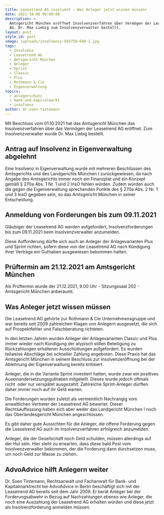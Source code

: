 ```yaml
---
title: Leasetrend AG insolvent - Was Anleger jetzt wissen müssen!
date: 2021-10-08 00:00:00
description: >-
  Amtsgericht München eröffnet Insolvenzverfahren über Vermögen der Leasetrend
  AG. Dr. Max Liebig zum Insolvenzverwalter bestellt. 
layout: post
style_id: post
image: /uploads/insolvency-593750-640-1.jpg
tags:
  - Insolvenz
  - Leasetrend AG
  - Amtsgericht München
  - Anleger
  - Sprint
  - Classic
  - Plus
  - Rothmann & Cie
  - Eigenverwaltung
topics:
  - anlegerschutz
  - bank-und-kapitalmarkt
  - insolvenz
author: dr-sven-tintemann
---
```

Mit Beschluss vom 01.10.2021 hat das Amtsgericht München das Insolvenzverfahren über das Vermögen der Leasetrend AG eröffnet. Zum Insolvenzverwalter wurde Dr. Max Liebig bestellt.

## Antrag auf Insolvenz in Eigenverwaltung abgelehnt

Eine Insolvenz in Eigenverwaltung wurde mit mehreren Beschlüssen des Amtsgerichts und des Landgerichts München I zurückgewiesen, da nach Angabe des Amtsgerichts immer noch ein Finanzplat und ein Konzept gemä&szlig; &sect; 270a Abs. 1 Nr. 1 und 2 InsO fehlen würden. Zudem würden auch die gegen die Eigenverwaltung sprechenden Punkte des &sect; 270a Abs. 2 Nr. 1 und 3 InsO gegeben sein, so das Amtsgericht München in seiner Entscheidung.&nbsp;

## Anmeldung von Forderungen bis zum 09.11.2021

Gläubiger der Leasetrend AG werden aufgefordert, Insolvenzforderungen bis zum 09.11.2021 beim Insolvenzverwalter anzumelden.&nbsp;

Diese Aufforderung dürfte sich auch an Anleger der Anlagevarianten Plus und Sprint richten, sofern diese von der Leasetrend AG nach Kündigung ihrer Verträge ein Guthaben ausgewiesen bekommen hatten.&nbsp;

## Prüftermin am 21.12.2021 am Amtsgericht München

Als Prüftermin wurde der 21.12.2021, 9.00 Uhr - Sitzungssaal 202 - Amtsgericht München anberaumt.&nbsp;

## Was Anleger jetzt wissen müssen

Die Leasetrend AG gehörte zur Rothmann & Cie Unternehmensgruppe und war bereits seit 2009 zahlreichen Klagen von Anlegern ausgesetzt, die sich auf Prospektfehler und Falschberatung richteten.&nbsp;

In den letzten Jahren wurden Anleger der Anlagevarianten Classic und Plus immer wieder nach Kündigung der atypisch stillen Beteiligung zu Rückzahlungen erhaltener Ausschüttungen aufgefordert. Es wurden teilweise Abschläge bei schneller Zahlung angeboten. Diese Praxis hat das Amtsgericht München in seinem Beschluss zur Insolvenzeröffnung bei der Ablehnung der Eigenverwaltung bereits kritisiert.&nbsp;

Anleger, die in die Variante Sprint investiert hatten, wurde zwar ein positives Auseinandersetzungsguthaben mitgeteilt. Dieses wurde jedoch oftmals nicht&nbsp; oder nur verspätet ausgezahlt. Zahlreiche Sprint-Anleger dürften daher immer noch auf ihr Geld warten.&nbsp;

Die Forderungen wurden zuletzt als vermeintlich Nachrangig vom anwaltlichen Vertreter der Leasetrend AG bewertet. Dieser Rechtsauffassung haben sich aber weder das Landgericht München I noch das Oberlandesgericht München angeschlossen.&nbsp;

Es gibt daher gute Aussichten für die Anleger, die offene Forderung gegen die Leasetrend AG auch im Insolvenzverfahren erfolgreich anzumelden.&nbsp;

Anleger, die der Gesellschaft noch Geld schulden, müssen allerdings auf der Hut sein. Hier steht zu erwarten, dass diese bald Post vom Insolvenzverwalter bekommen, der die Forderung dann durchsetzen muss, um noch Geld zur Masse zu ziehen.&nbsp;

## AdvoAdvice hilft Anlegern weiter

Dr. Sven Tintemann, Rechtsanwalt und Fachanwalt für Bank- und Kapitalmarktrecht bei AdvoAdvice in Berlin beschäftigt sich mit der Leasetrend AG bereits seit dem Jahr 2009. Er berät Anleger bei der Forderungsabwehr in Bezug auf Nachzahlungen ebenso wie Anleger, die noch eine Auszahlung der Leasetrend AG erhalten würden und diese jetzt als Insolvenzforderung anmelden müssen.

&nbsp;

&nbsp;
